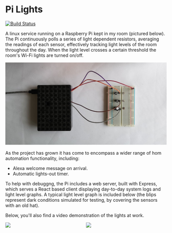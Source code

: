 # Pi Lights
[![Build Status](https://travis-ci.com/Mrchazaaa/pi-lights.svg?branch=master)](https://travis-ci.com/Mrchazaaa/pi-lights)

A linux service running on a Raspberry Pi kept in my room (pictured below). The Pi continuously polls a series of light dependent resistors, averaging the readings of each sensor, effectively tracking light levels of the room throughout the day. When the light level crosses a certain threshold the room's Wi-Fi lights are turned on/off.

![Alt text](pi.jpg?raw=true "Pi Circuitry")

As the project has grown it has come to encompass a wider range of hom automation functionality, including:
* Alexa welcome message on arrival.
* Automatic lights-out timer.

To help with debuggng, the Pi includes a web server, built with Express, which serves a React based client displaying day-to-day system logs and light level graphs. A typical light level graph is included below (the blips represent dark conditions simulated for testing, by covering the sensors with an old hat).

Below, you'll also find a video demonstration of the lights at work.

<a href='https://www.youtube.com/watch?v=ZpO6WK41Bb8&ab_channel=Mrchazaaa "Lights Demonstration"'><image src="./videoImage.png" width="50%"></a>
<image src="./graph.png" width="50%" style="float: right;">